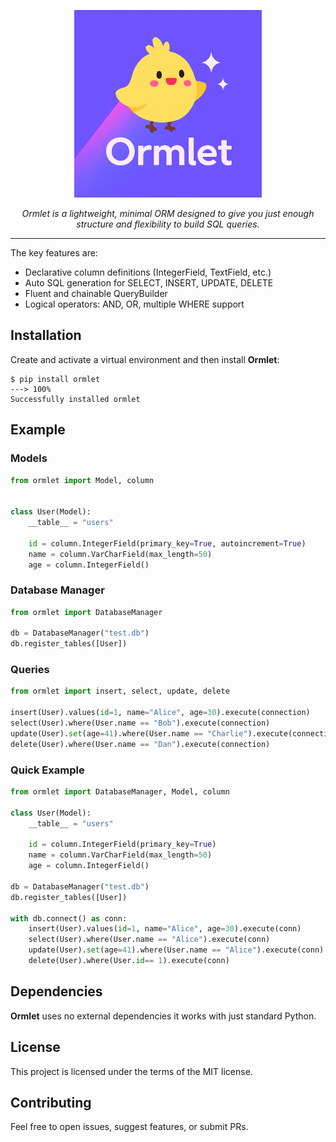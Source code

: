 <p align="center">
  <a href="https://pypi.org/project/ormlet/"><img src="./docs/ormlet.png" width="300px" alt="Ormlet"></a>

</p>
<p align="center">
    <em>Ormlet is a lightweight, minimal ORM designed to give you just enough structure and flexibility to build SQL queries.</em>
</p>

---

The key features are:

- Declarative column definitions (IntegerField, TextField, etc.)
- Auto SQL generation for SELECT, INSERT, UPDATE, DELETE
- Fluent and chainable QueryBuilder
- Logical operators: AND, OR, multiple WHERE support

## Installation

Create and activate a virtual environment and then install **Ormlet**:

<div class="termy">

```console
$ pip install ormlet
---> 100%
Successfully installed ormlet
```

</div>

## Example

### Models

```Python hl_lines="3  6  11  20"
from ormlet import Model, column


class User(Model):
    __table__ = "users"

    id = column.IntegerField(primary_key=True, autoincrement=True)
    name = column.VarCharField(max_length=50)
    age = column.IntegerField()
```

### Database Manager

```Python hl_lines="3  6  11  20"
from ormlet import DatabaseManager

db = DatabaseManager("test.db")
db.register_tables([User])
```

### Queries

```Python hl_lines="3  6  11  20"
from ormlet import insert, select, update, delete

insert(User).values(id=1, name="Alice", age=30).execute(connection)
select(User).where(User.name == "Bob").execute(connection)
update(User).set(age=41).where(User.name == "Charlie").execute(connection)
delete(User).where(User.name == "Dan").execute(connection)
```

### Quick Example

```Python hl_lines="3  6  11  20"
from ormlet import DatabaseManager, Model, column

class User(Model):
    __table__ = "users"

    id = column.IntegerField(primary_key=True)
    name = column.VarCharField(max_length=50)
    age = column.IntegerField()

db = DatabaseManager("test.db")
db.register_tables([User])

with db.connect() as conn:
    insert(User).values(id=1, name="Alice", age=30).execute(conn)
    select(User).where(User.name == "Alice").execute(conn)
    update(User).set(age=41).where(User.name == "Alice").execute(conn)
    delete(User).where(User.id== 1).execute(conn)
```

## Dependencies

**Ormlet** uses no external dependencies it works with just standard Python.

## License

This project is licensed under the terms of the MIT license.

## Contributing

Feel free to open issues, suggest features, or submit PRs.
